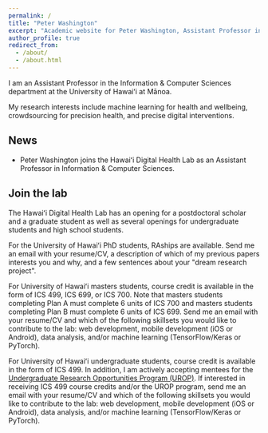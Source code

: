 ```yaml
---
permalink: /
title: "Peter Washington"
excerpt: "Academic website for Peter Washington, Assistant Professor in Computer Science at the University of Hawaii at Manoa"
author_profile: true
redirect_from: 
  - /about/
  - /about.html
---
```


<meta name="google-site-verification" content="eavUB5AWBoVGlZJONt2BLMA7fQSRNEX2RT0MKE_7V3A" />


I am an Assistant Professor in the Information & Computer Sciences department at the University of Hawaiʻi at Mānoa. 

My research interests include machine learning for health and wellbeing, crowdsourcing for precision health, and precise digital interventions. 

News
------
* Peter Washington joins the Hawaiʻi Digital Health Lab as an Assistant Professor in Information & Computer Sciences.

Join the lab
------
The Hawaiʻi Digital Health Lab has an opening for a postdoctoral scholar and a graduate student as well as several openings for undergraduate students and high school students. 

For the University of Hawaiʻi PhD students, RAships are available. Send me an email with your resume/CV, a description of which of my previous papers interests you and why, and a few sentences about your "dream research project".

For University of Hawaiʻi masters students, course credit is available in the form of ICS 499, ICS 699, or ICS 700. Note that masters students completing Plan A must complete 6 units of ICS 700 and masters students completing Plan B must complete 6 units of ICS 699. Send me an email with your resume/CV and which of the following skillsets you would like to contribute to the lab: web development, mobile development (iOS or Android), data analysis, and/or machine learning (TensorFlow/Keras or PyTorch).

For University of Hawaiʻi undergraduate students, course credit is available in the form of ICS 499. In addition, I am actively accepting mentees for the <a href="https://manoa.hawaii.edu/undergrad/urop/student-funding/project/about/">Undergraduate Research Opportunities Program (UROP)</a>. If interested in receiving ICS 499 course credits and/or the UROP program, send me an email with your resume/CV and which of the following skillsets you would like to contribute to the lab: web development, mobile development (iOS or Android), data analysis, and/or machine learning (TensorFlow/Keras or PyTorch).
